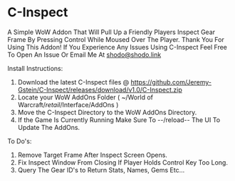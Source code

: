 # C-Inspect
A Simple WoW Addon That Will Pull Up a Friendly Players Inspect Gear Frame By Pressing Control While Moused Over The Player.
Thank You For Using This Addon! If You Experience Any Issues Using C-Inspect Feel Free To Open An Issue Or Email Me At shodo@shodo.link

Install Instructions:
1. Download the latest C-Inspect files @ https://github.com/Jeremy-Gstein/C-Inspect/releases/download/v1.0/C-Inspect.zip
2. Locate your WoW AddOns Folder ( ~/World of Warcraft/_retail_/Interface/AddOns )
3. Move the C-Inspect Directory to the WoW AddOns Directory.
4. If the Game Is Currently Running Make Sure To --/reload-- The UI To Update The AddOns.

To Do's:
1. Remove Target Frame After Inspect Screen Opens.
2. Fix Inspect Window From Closing If Player Holds Control Key Too Long.
3. Query The Gear ID's to Return Stats, Names, Gems Etc...
